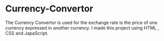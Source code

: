 # Currency-Convertor
The Currency Convertor is used for the exchange rate is the price of one currency expressed in another currency. I made this project using HTML , CSS and JapaScript.
